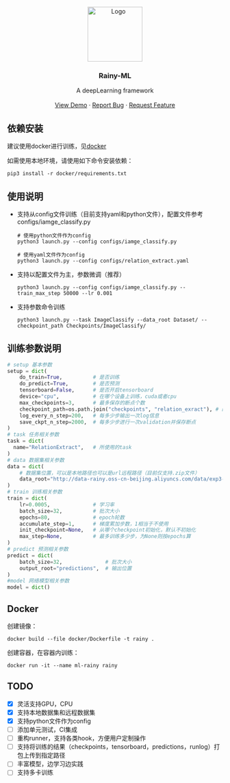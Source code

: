 <div id="top"></div>

<br />
<div align="center">
  <a href="https://github.com/0x404/rainy">
    <img src="http://image-hosting-404.oss-cn-beijing.aliyuncs.com/img/rainy%20(2).png" alt="Logo" width="128" height="128">
  </a>

  <h3 align="center">Rainy-ML</h3>

  <p align="center">
    A deepLearning framework
    <br />
    <br />
    <a href="www.0x404.cn">View Demo</a>
    ·
    <a href="https://github.com/0x404/rainy/issues">Report Bug</a>
    ·
    <a href="https://github.com/0x404/rainy/issues">Request Feature</a>
  </p>
</div>

## 依赖安装

建议使用docker进行训练，见[docker](#docker)

如需使用本地环境，请使用如下命令安装依赖：

```shell
pip3 install -r docker/requirements.txt
```

## 使用说明

* 支持从config文件训练（目前支持yaml和python文件），配置文件参考configs/iamge_classify.py

  ```shell
  # 使用python文件作为config
  python3 launch.py --config configs/iamge_classify.py

  # 使用yaml文件作为config
  python3 launch.py --config configs/relation_extract.yaml
  ```

* 支持以配置文件为主，参数微调（推荐）

  ```shell
  python3 launch.py --config configs/iamge_classify.py --train_max_step 50000 --lr 0.001
  ```

* 支持参数命令训练

  ```shell
  python3 launch.py --task ImageClassify --data_root Dataset/ --checkpoint_path Checkpoints/ImageClassify/
  ```  

## 训练参数说明

```python
# setup 基本参数
setup = dict(
    do_train=True,          # 是否训练
    do_predict=True,        # 是否预测
    tensorboard=False,      # 是否开启tensorboard
    device="cpu",           # 在哪个设备上训练，cuda或者cpu
    max_checkpoints=3,      # 最多保存的断点个数
    checkpoint_path=os.path.join("checkpoints", "relation_exract"), # 断点保存位置
    log_every_n_step=200,   # 每多少步输出一次log信息
    save_ckpt_n_step=2000,  # 每多少步进行一次validation并保存断点
)
# task 任务相关参数
task = dict(
  name="RelationExtract",   # 所使用的task
)
# data 数据集相关参数
data = dict(
    # 数据集位置，可以是本地路径也可以是url远程路径（目前仅支持.zip文件）
    data_root="http://data-rainy.oss-cn-beijing.aliyuncs.com/data/exp3-data.zip"
)
# train 训练相关参数
train = dict(
    lr=0.0005,              # 学习率
    batch_size=32,          # 批次大小
    epochs=80,              # epoch轮数
    accumulate_step=1,      # 梯度累加步数，1相当于不使用
    init_checkpoint=None,   # 从哪个checkpoint初始化，默认不初始化
    max_step=None,          # 最多训练多少步，为None则按epochs算
)
# predict 预测相关参数
predict = dict(
    batch_size=32,              # 批次大小            
    output_root="predictions",  # 输出位置
)
#model 网络模型相关参数
model = dict()

```

## Docker

创建镜像：

```shell
docker build --file docker/Dockerfile -t rainy .
```

创建容器，在容器内训练：

```shell
docker run -it --name ml-rainy rainy
```

## TODO

- [x] 灵活支持GPU，CPU
- [x] 支持本地数据集和远程数据集
- [x] 支持python文件作为config
- [ ] 添加单元测试，CI集成
- [ ] 重构runner，支持各类hook，方便用户定制操作
- [ ] 支持将训练的结果（checkpoints，tensorboard，predictions，runlog）打包上传到指定路径
- [ ] 丰富模型，边学习边实践
- [ ] 支持多卡训练
